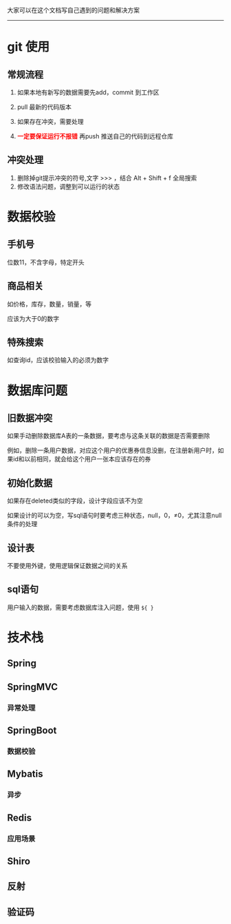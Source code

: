 大家可以在这个文档写自己遇到的问题和解决方案

---

# git 使用

## 常规流程

1. 如果本地有新写的数据需要先add，commit 到工作区

2. pull 最新的代码版本
3. 如果存在冲突，需要处理
4. <span style='color:red'>**一定要保证运行不报错**</span> 再push 推送自己的代码到远程仓库



## 冲突处理

1. 删除掉git提示冲突的符号,文字 >>> ，结合 Alt + Shift + f 全局搜索
2. 修改语法问题，调整到可以运行的状态



# 数据校验

## 手机号

位数11，不含字母，特定开头



## 商品相关

如价格，库存，数量，销量，等

应该为大于0的数字



## 特殊搜索

如查询id，应该校验输入的必须为数字



# 数据库问题

## 旧数据冲突

如果手动删除数据库A表的一条数据，要考虑与这条关联的数据是否需要删除

例如，删除一条用户数据，对应这个用户的优惠券信息没删，在注册新用户时，如果id和以前相同，就会给这个用户一张本应该存在的券



## 初始化数据

如果存在deleted类似的字段，设计字段应该不为空

如果设计的可以为空，写sql语句时要考虑三种状态，null，0，≠0，尤其注意null条件的处理





## 设计表

不要使用外键，使用逻辑保证数据之间的关系





## sql语句

用户输入的数据，需要考虑数据库注入问题，使用 `${ }`



# 技术栈

## Spring



## SpringMVC

### 异常处理

## SpringBoot

### 数据校验

## Mybatis

### 异步



## Redis

### 应用场景



## Shiro



## 反射



## 验证码

